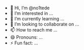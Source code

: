 - 👋 Hi, I’m @no1tede
- 👀 I’m interested in ...
- 🌱 I’m currently learning ...
- 💞️ I’m looking to collaborate on ...
- 📫 How to reach me ...
- 😄 Pronouns: ...
- ⚡ Fun fact: ...

<!---
no1tede/no1tede is a ✨ special ✨ repository because its `README.md` (this file) appears on your GitHub profile.
You can click the Preview link to take a look at your changes.
--->
